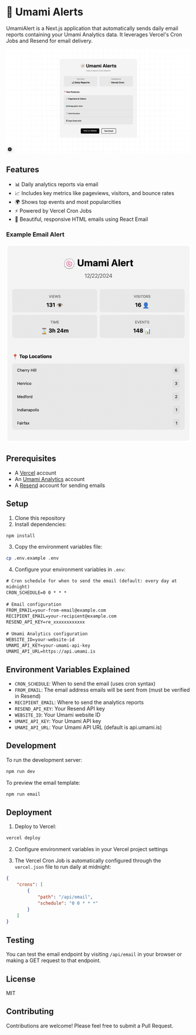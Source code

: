 # 🍥 Umami Alerts

UmamiAlert is a Next.js application that automatically sends daily email reports containing your Umami Analytics data. It leverages Vercel's Cron Jobs and Resend for email delivery.

![Umami Alert Dashboard](./.github/images/fullshot.png)

## Features

- 📊 Daily analytics reports via email
- 📈 Includes key metrics like pageviews, visitors, and bounce rates
- 🌍 Shows top events and most popularcities
- ⚡ Powered by Vercel Cron Jobs
- 📧 Beautiful, responsive HTML emails using React Email

### Example Email Alert
![Example Email Alert](./.github/images/alert.png)

## Prerequisites

- A [Vercel](https://vercel.com) account
- An [Umami Analytics](https://umami.is) account
- A [Resend](https://resend.com) account for sending emails

## Setup

1. Clone this repository
2. Install dependencies:

```bash
npm install
```

3. Copy the environment variables file:
```bash
cp .env.example .env
```

4. Configure your environment variables in `.env`:

```env
# Cron schedule for when to send the email (default: every day at midnight)
CRON_SCHEDULE=0 0 * * *

# Email configuration
FROM_EMAIL=your-from-email@example.com
RECIPIENT_EMAIL=your-recipient@example.com
RESEND_API_KEY=re_xxxxxxxxxxxx

# Umami Analytics configuration
WEBSITE_ID=your-website-id
UMAMI_API_KEY=your-umami-api-key
UMAMI_API_URL=https://api.umami.is
```

## Environment Variables Explained

- `CRON_SCHEDULE`: When to send the email (uses cron syntax)
- `FROM_EMAIL`: The email address emails will be sent from (must be verified in Resend)
- `RECIPIENT_EMAIL`: Where to send the analytics reports
- `RESEND_API_KEY`: Your Resend API key
- `WEBSITE_ID`: Your Umami website ID
- `UMAMI_API_KEY`: Your Umami API key
- `UMAMI_API_URL`: Your Umami API URL (default is api.umami.is)

## Development

To run the development server:

```bash
npm run dev
```

To preview the email template:

```bash
npm run email
```

## Deployment

1. Deploy to Vercel:
```bash
vercel deploy
```

2. Configure environment variables in your Vercel project settings

3. The Vercel Cron Job is automatically configured through the `vercel.json` file to run daily at midnight:

```json
{
    "crons": [
        {
            "path": "/api/email",
            "schedule": "0 0 * * *"
        }
    ]
}
```

## Testing

You can test the email endpoint by visiting `/api/email` in your browser or making a GET request to that endpoint.

## License

MIT

## Contributing

Contributions are welcome! Please feel free to submit a Pull Request.
